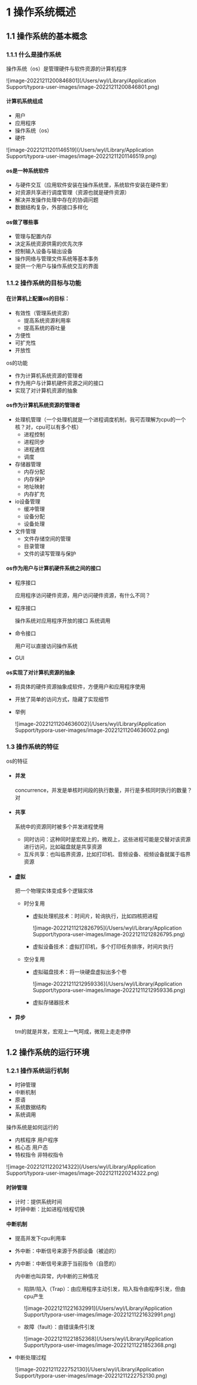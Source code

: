 # 1 操作系统概述

## 1.1 操作系统的基本概念

### 1.1.1 什么是操作系统

操作系统（os）是管理硬件与软件资源的计算机程序

![image-20221211200846801](/Users/wyl/Library/Application Support/typora-user-images/image-20221211200846801.png)

#### 计算机系统组成

- 用户
- 应用程序
- 操作系统（os）
- 硬件

![image-20221211201146519](/Users/wyl/Library/Application Support/typora-user-images/image-20221211201146519.png)

#### os是一种系统软件

- 与硬件交互（应用软件安装在操作系统里，系统软件安装在硬件里）
- 对资源共享进行调度管理（资源也就是硬件资源）
- 解决并发操作处理中存在的协调问题
- 数据结构复杂，外部接口多样化

#### os做了哪些事

- 管理与配置内存
- 决定系统资源供需的优先次序
- 控制输入设备与输出设备
- 操作网络与管理文件系统等基本事务
- 提供一个用户与操作系统交互的界面

### 1.1.2 操作系统的目标与功能

#### 在计算机上配置os的目标：

- 有效性（管理系统资源）
  - 提高系统资源利用率
  - 提高系统的吞吐量
- 方便性
- 可扩充性
- 开放性

os的功能

- 作为计算机系统资源的管理者
- 作为用户与计算机硬件资源之间的接口
- 实现了对计算机资源的抽象

#### os作为计算机系统资源的管理者

- 处理机管理（一个处理机就是一个进程调度机制，我可否理解为cpu的一个核？对，cpu可以有多个核）
  - 进程控制
  - 进程同步
  - 进程通信
  - 调度
- 存储器管理
  - 内存分配
  - 内存保护
  - 地址映射
  - 内存扩充
- io设备管理
  - 缓冲管理
  - 设备分配
  - 设备处理
- 文件管理
  - 文件存储空间的管理
  - 目录管理
  - 文件的读写管理与保护

#### os作为用户与计算机硬件系统之间的接口

- 程序接口

  应用程序访问硬件资源，用户访问硬件资源，有什么不同？

- 程序接口

  操作系统对应用程序开放的接口   系统调用

- 命令接口

  用户可以直接访问操作系统

- GUI

#### os实现了对计算机资源的抽象

- 将具体的硬件资源抽象成软件，方便用户和应用程序使用

- 开放了简单的访问方式，隐藏了实现细节

- 举例

  ![image-20221211204636002](/Users/wyl/Library/Application Support/typora-user-images/image-20221211204636002.png)

### 1.3 操作系统的特征

os的特征

- #### 并发

  concurrence，并发是单核时间段的执行数量，并行是多核同时执行的数量？对

- #### 共享

  系统中的资源同时被多个并发进程使用

  - 同时访问：这种同时是宏观上的，微观上，这些进程可能是交替对该资源进行访问，比如磁盘就是共享资源
  - 互斥共享：也叫临界资源，比如打印机、音频设备、视频设备就属于临界资源

- #### 虚拟

  把一个物理实体变成多个逻辑实体

  - 时分复用

    - 虚拟处理机技术：时间片，轮询执行，比如四核把进程

      ![image-20221211212826795](/Users/wyl/Library/Application Support/typora-user-images/image-20221211212826795.png)

    - 虚拟设备技术：虚拟打印机，多个打印任务排序，时间片执行

  - 空分复用

    - 虚拟磁盘技术：将一块硬盘虚拟出多个卷

      ![image-20221211212959336](/Users/wyl/Library/Application Support/typora-user-images/image-20221211212959336.png)

    - 虚拟存储器技术

- #### 异步

  tm的就是并发，宏观上一气呵成，微观上走走停停

## 1.2 操作系统的运行环境

### 1.2.1 操作系统运行机制

- 时钟管理
- 中断机制
- 原语
- 系统数据结构
- 系统调用

操作系统是如何运行的

- 内核程序	用户程序
- 核心态     用户态
- 特权指令    非特权指令

![image-20221211220214322](/Users/wyl/Library/Application Support/typora-user-images/image-20221211220214322.png)

#### 时钟管理

- 计时：提供系统时间
- 时钟中断：比如进程/线程切换

#### 中断机制

- 提高并发下cpu利用率

- 外中断：中断信号来源于外部设备（被迫的）

- 内中断：中断信号来源于当前指令（自愿的）

  内中断也叫异常，内中断的三种情况

  - 陷阱/陷入（Trap）：由应用程序主动引发，陷入指令由程序引发，但由cpu产生

    ![image-20221211221632991](/Users/wyl/Library/Application Support/typora-user-images/image-20221211221632991.png)

  - 故障（fault）：由错误条件引发

    ![image-20221211221852368](/Users/wyl/Library/Application Support/typora-user-images/image-20221211221852368.png)

- 中断处理过程

  ![image-20221211222752130](/Users/wyl/Library/Application Support/typora-user-images/image-20221211222752130.png)

